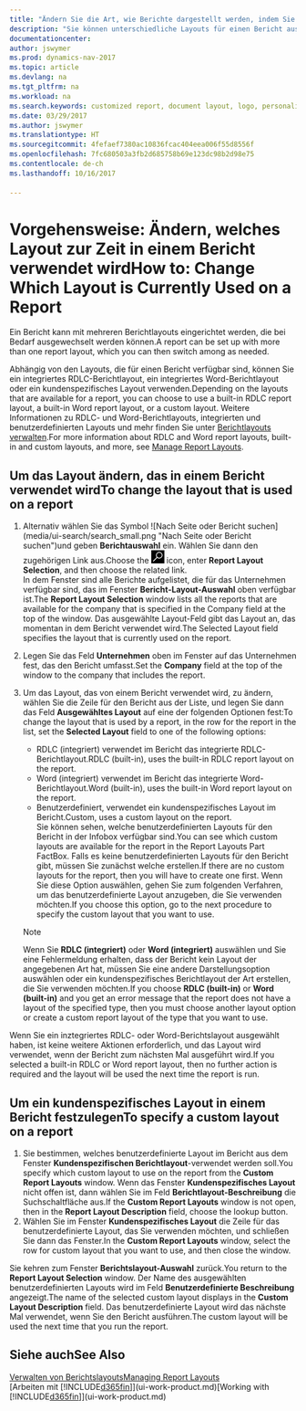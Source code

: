 ```yaml
---
title: "Ändern Sie die Art, wie Berichte dargestellt werden, indem Sie ein anderes Layout auswählen"
description: "Sie können unterschiedliche Layouts für einen Bericht auswählen und zwischen Layouts wechseln, um das Aussehen des Berichts zu ändern."
documentationcenter: 
author: jswymer
ms.prod: dynamics-nav-2017
ms.topic: article
ms.devlang: na
ms.tgt_pltfrm: na
ms.workload: na
ms.search.keywords: customized report, document layout, logo, personalize
ms.date: 03/29/2017
ms.author: jswymer
ms.translationtype: HT
ms.sourcegitcommit: 4fefaef7380ac10836fcac404eea006f55d8556f
ms.openlocfilehash: 7fc680503a3fb2d685758b69e123dc98b2d98e75
ms.contentlocale: de-ch
ms.lasthandoff: 10/16/2017

---
```

# <a name="how-to-change-which-layout-is-currently-used-on-a-report"></a><span data-ttu-id="95c20-103">Vorgehensweise: Ändern, welches Layout zur Zeit in einem Bericht verwendet wird</span><span class="sxs-lookup"><span data-stu-id="95c20-103">How to: Change Which Layout is Currently Used on a Report</span></span>
<span data-ttu-id="95c20-104">Ein Bericht kann mit mehreren Berichtlayouts eingerichtet werden, die bei Bedarf ausgewechselt werden können.</span><span class="sxs-lookup"><span data-stu-id="95c20-104">A report can be set up with more than one report layout, which you can then switch among as needed.</span></span>

<span data-ttu-id="95c20-105">Abhängig von den Layouts, die für einen Bericht verfügbar sind, können Sie ein integriertes RDLC-Berichtlayout, ein integriertes Word-Berichtlayout oder ein kundenspezifisches Layout verwenden.</span><span class="sxs-lookup"><span data-stu-id="95c20-105">Depending on the layouts that are available for a report, you can choose to use a built-in RDLC report layout, a built-in Word report layout, or a custom layout.</span></span> <span data-ttu-id="95c20-106">Weitere Informationen zu RDLC- und Word-Berichtlayouts, integrierten und benutzerdefinierten Layouts und mehr finden Sie unter [Berichtlayouts verwalten](ui-manage-report-layouts.md).</span><span class="sxs-lookup"><span data-stu-id="95c20-106">For more information about RDLC and Word report layouts, built-in and custom layouts, and more, see [Manage Report Layouts](ui-manage-report-layouts.md).</span></span>

## <a name="to-change-the-layout-that-is-used-on-a-report"></a><span data-ttu-id="95c20-107">Um das Layout ändern, das in einem Bericht verwendet wird</span><span class="sxs-lookup"><span data-stu-id="95c20-107">To change the layout that is used on a report</span></span>
1. <span data-ttu-id="95c20-108">Alternativ wählen Sie das Symbol ![Nach Seite oder Bericht suchen] (media/ui-search/search_small.png "Nach Seite oder Bericht suchen")und geben **Berichtauswahl** ein. Wählen Sie dann den zugehörigen Link aus.</span><span class="sxs-lookup"><span data-stu-id="95c20-108">Choose the ![Search for Page or Report](media/ui-search/search_small.png "Search for Page or Report icon") icon, enter **Report Layout Selection**, and then choose the related link.</span></span>  
   <span data-ttu-id="95c20-109">In dem Fenster sind alle Berichte aufgelistet, die für das Unternehmen verfügbar sind, das im Fenster **Bericht-Layout-Auswahl** oben verfügbar ist.</span><span class="sxs-lookup"><span data-stu-id="95c20-109">The **Report Layout Selection** window lists all the reports that are available for the company that is specified in the Company field at the top of the window.</span></span> <span data-ttu-id="95c20-110">Das ausgewählte Layout-Feld gibt das Layout an, das momentan in dem Bericht verwendet wird.</span><span class="sxs-lookup"><span data-stu-id="95c20-110">The Selected Layout field specifies the layout that is currently used on the report.</span></span>
2. <span data-ttu-id="95c20-111">Legen Sie das Feld **Unternehmen** oben im Fenster auf das Unternehmen fest, das den Bericht umfasst.</span><span class="sxs-lookup"><span data-stu-id="95c20-111">Set the **Company** field at the top of the window to the company that includes the report.</span></span>
3. <span data-ttu-id="95c20-112">Um das Layout, das von einem Bericht verwendet wird, zu ändern, wählen Sie die Zeile für den Bericht aus der Liste, und legen Sie dann das Feld **Ausgewähltes Layout** auf eine der folgenden Optionen fest:</span><span class="sxs-lookup"><span data-stu-id="95c20-112">To change the layout that is used by a report, in the row for the report in the list, set the **Selected Layout** field to one of the following options:</span></span>
   * <span data-ttu-id="95c20-113">RDLC (integriert) verwendet im Bericht das integrierte RDLC-Berichtlayout.</span><span class="sxs-lookup"><span data-stu-id="95c20-113">RDLC (built-in), uses the built-in RDLC report layout on the report.</span></span>
   * <span data-ttu-id="95c20-114">Word (integriert) verwendet im Bericht das integrierte Word-Berichtlayout.</span><span class="sxs-lookup"><span data-stu-id="95c20-114">Word (built-in), uses the built-in Word report layout on the report.</span></span>
   * <span data-ttu-id="95c20-115">Benutzerdefiniert, verwendet ein kundenspezifisches Layout im Bericht.</span><span class="sxs-lookup"><span data-stu-id="95c20-115">Custom, uses a custom layout on the report.</span></span>  
     <span data-ttu-id="95c20-116">Sie können sehen, welche benutzerdefinierten Layouts für den Bericht in der Infobox verfügbar sind.</span><span class="sxs-lookup"><span data-stu-id="95c20-116">You can see which custom layouts are available for the report in the Report Layouts Part FactBox.</span></span> <span data-ttu-id="95c20-117">Falls es keine benutzerdefinierten Layouts für den Bericht gibt, müssen Sie zunächst welche erstellen.</span><span class="sxs-lookup"><span data-stu-id="95c20-117">If there are no custom layouts for the report, then you will have to create one first.</span></span> <span data-ttu-id="95c20-118">Wenn Sie diese Option auswählen, gehen Sie zum folgenden Verfahren, um das benutzerdefinierte Layout anzugeben, die Sie verwenden möchten.</span><span class="sxs-lookup"><span data-stu-id="95c20-118">If you choose this option, go to the next procedure to specify the custom layout that you want to use.</span></span>

    > [!NOTE]  
    >   <span data-ttu-id="95c20-119">Wenn Sie **RDLC (integriert)** oder **Word (integriert)** auswählen und Sie eine Fehlermeldung erhalten, dass der Bericht kein Layout der angegebenen Art hat, müssen Sie eine andere Darstellungsoption auswählen oder ein kundenspezifisches Berichtlayout der Art erstellen, die Sie verwenden möchten.</span><span class="sxs-lookup"><span data-stu-id="95c20-119">If you choose **RDLC (built-in)** or **Word (built-in)** and you get an error message that the report does not have a layout of the specified type, then you must choose another layout option or create a custom report layout of the type that you want to use.</span></span>

<span data-ttu-id="95c20-120">Wenn Sie ein inztegriertes RDLC- oder Word-Berichtslayout ausgewählt haben, ist keine weitere Aktionen erforderlich, und das Layout wird verwendet, wenn der Bericht zum nächsten Mal ausgeführt wird.</span><span class="sxs-lookup"><span data-stu-id="95c20-120">If you selected a built-in RDLC or Word report layout, then no further action is required and the layout will be used the next time the report is run.</span></span>

## <a name="to-specify-a-custom-layout-on-a-report"></a><span data-ttu-id="95c20-121">Um ein kundenspezifisches Layout in einem Bericht festzulegen</span><span class="sxs-lookup"><span data-stu-id="95c20-121">To specify a custom layout on a report</span></span>
1. <span data-ttu-id="95c20-122">Sie bestimmen, welches benutzerdefinierte Layout im Bericht aus dem Fenster **Kundenspezifischen Berichtlayout**-verwendet werden soll.</span><span class="sxs-lookup"><span data-stu-id="95c20-122">You specify which custom layout to use on the report from the **Custom Report Layouts** window.</span></span> <span data-ttu-id="95c20-123">Wenn das Fenster **Kundenspezifisches Layout** nicht offen ist, dann wählen Sie im Feld **Berichtlayout-Beschreibung** die Suchschaltfläche aus.</span><span class="sxs-lookup"><span data-stu-id="95c20-123">If the **Custom Report Layouts** window is not open, then in the **Report Layout Description** field, choose the lookup button.</span></span>
2. <span data-ttu-id="95c20-124">Wählen Sie im Fenster **Kundenspezifisches Layout** die Zeile für das benutzerdefinierte Layout, das Sie verwenden möchten, und schließen Sie dann das Fenster.</span><span class="sxs-lookup"><span data-stu-id="95c20-124">In the **Custom Report Layouts** window, select the row for custom layout that you want to use, and then close the window.</span></span>

<span data-ttu-id="95c20-125">Sie kehren zum Fenster **Berichtslayout-Auswahl** zurück.</span><span class="sxs-lookup"><span data-stu-id="95c20-125">You return to the **Report Layout Selection** window.</span></span> <span data-ttu-id="95c20-126">Der Name des ausgewählten benutzerdefinierten Layouts wird im Feld **Benutzerdefinierte Beschreibung** angezeigt.</span><span class="sxs-lookup"><span data-stu-id="95c20-126">The name of the selected custom layout displays in the **Custom Layout Description** field.</span></span> <span data-ttu-id="95c20-127">Das benutzerdefinierte Layout wird das nächste Mal verwendet, wenn Sie den Bericht ausführen.</span><span class="sxs-lookup"><span data-stu-id="95c20-127">The custom layout will be used the next time that you run the report.</span></span>

## <a name="see-also"></a><span data-ttu-id="95c20-128">Siehe auch</span><span class="sxs-lookup"><span data-stu-id="95c20-128">See Also</span></span>
[<span data-ttu-id="95c20-129">Verwalten von Berichtslayouts</span><span class="sxs-lookup"><span data-stu-id="95c20-129">Managing Report Layouts</span></span>](ui-manage-report-layouts.md)  
<span data-ttu-id="95c20-130">[Arbeiten mit [!INCLUDE[d365fin](includes/d365fin_md.md)]](ui-work-product.md)</span><span class="sxs-lookup"><span data-stu-id="95c20-130">[Working with [!INCLUDE[d365fin](includes/d365fin_md.md)]](ui-work-product.md)</span></span>

